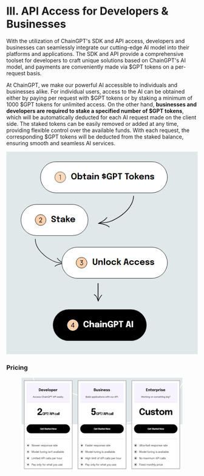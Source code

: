 # III. API Access for Developers & Businesses

With the utilization of ChainGPT's SDK and API access, developers and businesses can seamlessly integrate our cutting-edge AI model into their platforms and applications. The SDK and API provide a comprehensive toolset for developers to craft unique solutions based on ChainGPT's AI model, and payments are conveniently made via $GPT tokens on a per-request basis.

At ChainGPT, we make our powerful AI accessible to individuals and businesses alike. For individual users, access to the AI can be obtained either by paying per request with $GPT tokens or by staking a minimum of 1000 $GPT tokens for unlimited access. On the other hand, **businesses and developers are required to stake a specified number of $GPT tokens**, which will be automatically deducted for each AI request made on the client side. The staked tokens can be easily removed or added at any time, providing flexible control over the available funds. With each request, the corresponding $GPT tokens will be deducted from the staked balance, ensuring smooth and seamless AI services.

__![](<../../.gitbook/assets/image (1) (1).png>)__

### Pricing

<figure><img src="../../.gitbook/assets/image (2).png" alt=""><figcaption></figcaption></figure>

